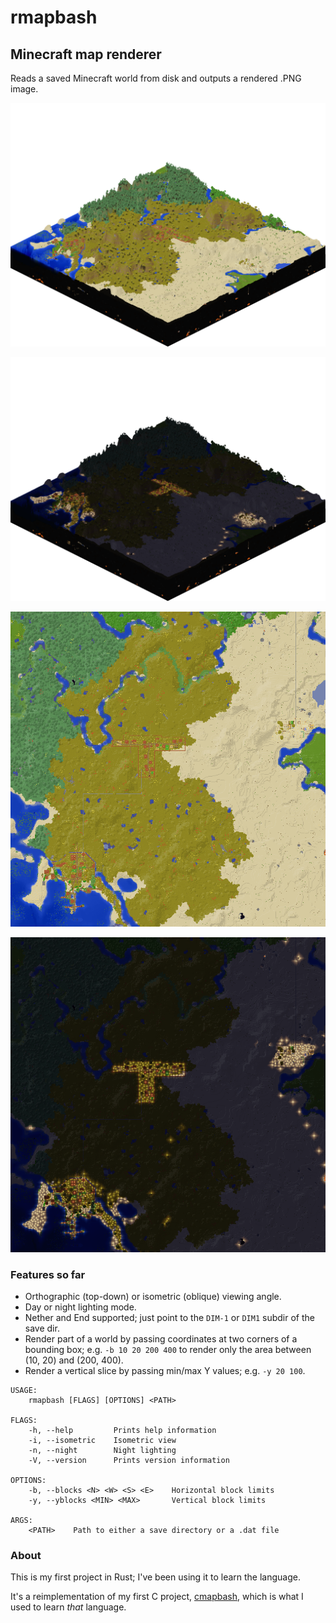 # rmapbash
## Minecraft map renderer

Reads a saved Minecraft world from disk and outputs a rendered .PNG image.

![Isometric day mode](./samples/iso-day.png?raw=true)

![Isometric night mode](./samples/iso-night.png?raw=true)

![Orthographic day mode](./samples/ortho-day.png?raw=true)

![Orthographic night mode](./samples/ortho-night.png?raw=true)

### Features so far

- Orthographic (top-down) or isometric (oblique) viewing angle.
- Day or night lighting mode.
- Nether and End supported; just point to the `DIM-1` or `DIM1` subdir of the save dir.
- Render part of a world by passing coordinates at two corners of a bounding box;
  e.g. `-b 10 20 200 400` to render only the area between (10, 20) and (200, 400).
- Render a vertical slice by passing min/max Y values; e.g. `-y 20 100`.

```
USAGE:
    rmapbash [FLAGS] [OPTIONS] <PATH>

FLAGS:
    -h, --help         Prints help information
    -i, --isometric    Isometric view
    -n, --night        Night lighting
    -V, --version      Prints version information

OPTIONS:
    -b, --blocks <N> <W> <S> <E>    Horizontal block limits
    -y, --yblocks <MIN> <MAX>       Vertical block limits

ARGS:
    <PATH>    Path to either a save directory or a .dat file
```

### About

This is my first project in Rust; I've been using it to learn the language.

It's a reimplementation of my first C project, [cmapbash](https://github.com/saltire/cmapbash),
which is what I used to learn *that* language.
